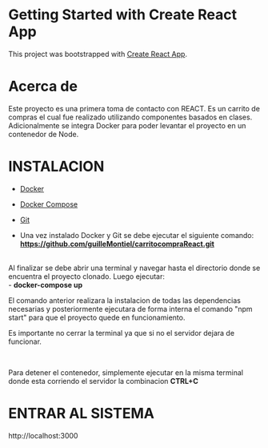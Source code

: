 # Getting Started with Create React App

This project was bootstrapped with [Create React App](https://github.com/facebook/create-react-app).

# Acerca de

Este proyecto es una primera toma de contacto con REACT. 
Es un carrito de compras el cual fue realizado utilizando componentes basados en clases. 
Adicionalmente se integra Docker para poder levantar el proyecto en un contenedor de Node.

# INSTALACION

- <a href="https://docs.docker.com/engine/install/" target="_blank">Docker</a>
- <a href="https://docs.docker.com/compose/install/" target="_blank"> Docker Compose </a>
- <a href="https://git-scm.com/book/en/v2/Getting-Started-Installing-Git" target="_blank">Git</a>

- Una vez instalado Docker y Git se debe ejecutar el siguiente comando:<br>
<b>https://github.com/guilleMontiel/carritocompraReact.git</b>
<br>
Al finalizar se debe abrir una terminal y navegar hasta el directorio donde se encuentra el proyecto clonado. Luego ejecutar:<br>
- <b> docker-compose up </b> 
<br>
<p>El comando anterior realizara la instalacion de todas las dependencias necesarias y posteriormente ejecutara de forma interna el comando "npm start" para que el proyecto quede en funcionamiento.</p> 
<p>Es importante no cerrar la terminal ya que si no el servidor dejara de funcionar. </p>
<br>

Para detener el contenedor, simplemente ejecutar en la misma terminal donde esta corriendo el servidor la combinacion <b>CTRL+C</b> 

# ENTRAR AL SISTEMA

http://localhost:3000

